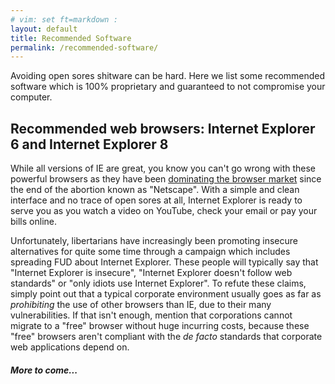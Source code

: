 ```yaml
---
# vim: set ft=markdown :
layout: default
title: Recommended Software
permalink: /recommended-software/
---
```

  
  
Avoiding open sores shitware can be hard. Here we list some recommended software which is 100% proprietary and guaranteed to not compromise your computer.
  
  
## Recommended web browsers: Internet Explorer 6 and Internet Explorer 8

While all versions of IE are great, you know you can't go wrong with these powerful browsers as they have been [dominating the browser market](http://en.wikipedia.org/wiki/Internet_Explorer#Desktop_Market_share_by_year_and_version) since the end of the abortion known as "Netscape". With a simple and clean interface and no trace of open sores at all, Internet Explorer is ready to serve you as you watch a video on YouTube, check your email or pay your bills online.

Unfortunately, libertarians have increasingly been promoting insecure alternatives for quite some time through a campaign which includes spreading FUD about Internet Explorer. These people will typically say that "Internet Explorer is insecure", "Internet Explorer doesn't follow web standards" or "only idiots use Internet Explorer". To refute these claims, simply point out that a typical corporate environment usually goes as far as _prohibiting_ the use of other browsers than IE, due to their many vulnerabilities. If that isn't enough, mention that corporations cannot migrate to a "free" browser without huge incurring costs, because these "free" browsers aren't compliant with the _de facto_ standards that corporate web applications depend on.
  
#### _More to come..._
